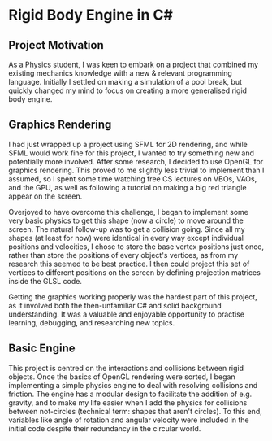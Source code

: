 <h1>Rigid Body Engine in C#</h1>

<h2>Project Motivation</h2>

As a Physics student, I was keen to embark on a project that combined my existing mechanics knowledge with a new & relevant programming language. Initially I settled on making a simulation of a pool break, but quickly changed my mind to focus on creating a more generalised rigid body engine.

<h2>Graphics Rendering</h2>

I had just wrapped up a project using SFML for 2D rendering, and while SFML would work fine for this project, I wanted to try something new and potentially more involved. After some research, I decided to use OpenGL for graphics rendering. This proved to me slightly less trivial to implement than I assumed, so I spent some time watching free CS lectures on VBOs, VAOs, and the GPU, as well as following a tutorial on making a big red triangle appear on the screen.

Overjoyed to have overcome this challenge, I began to implement some very basic physics to get this shape (now a circle) to move around the screen. The natural follow-up was to get a collision going. Since all my shapes (at least for now) were identical in every way except individual positions and velocities, I chose to store the base vertex positions just once, rather than store the positions of every object's vertices, as from my research this seemed to be best practice. I then could project this set of vertices to different positions on the screen by defining projection matrices inside the GLSL code.

Getting the graphics working properly was the hardest part of this project, as it involved both the then-unfamiliar C# and solid background understanding. It was a valuable and enjoyable opportunity to practise learning, debugging, and researching new topics.

<h2>Basic Engine</h2>

This project is centred on the interactions and collisions between rigid objects. Once the basics of OpenGL rendering were sorted, I began implementing a simple physics engine to deal with resolving collisions and friction. The engine has a modular design to facilitate the addition of e.g. gravity, and to make my life easier when I add the physics for collisions between not-circles (technical term: shapes that aren't circles). To this end, variables like angle of rotation and angular velocity were included in the initial code despite their redundancy in the circular world.


